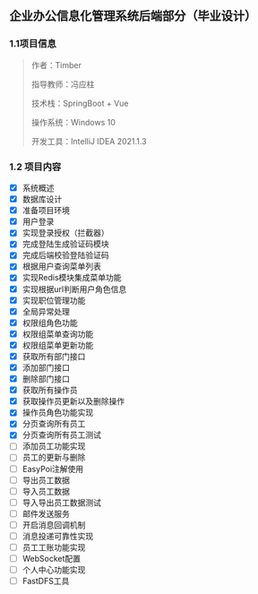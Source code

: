 ## 企业办公信息化管理系统后端部分（毕业设计）

### 1.1项目信息

> 作者：Timber
>
> 指导教师：冯应柱
>
> 技术栈：SpringBoot + Vue
>
> 操作系统：Windows 10
>
>
> 开发工具：IntelliJ IDEA 2021.1.3

### 1.2 项目内容

- [x] 系统概述
- [x] 数据库设计
- [x] 准备项目环境
- [x] 用户登录
- [x] 实现登录授权（拦截器）
- [x] 完成登陆生成验证码模块
- [x] 完成后端校验登陆验证码
- [x] 根据用户查询菜单列表
- [x] 实现Redis模块集成菜单功能
- [x] 实现根据url判断用户角色信息
- [x] 实现职位管理功能
- [x] 全局异常处理
- [x] 权限组角色功能
- [x] 权限组菜单查询功能
- [x] 权限组菜单更新功能
- [x] 获取所有部门接口
- [x] 添加部门接口
- [x] 删除部门接口
- [x] 获取所有操作员
- [x] 获取操作员更新以及删除操作
- [x] 操作员角色功能实现
- [x] 分页查询所有员工
- [x] 分页查询所有员工测试
- [ ] 添加员工功能实现
- [ ] 员工的更新与删除
- [ ] EasyPoi注解使用
- [ ] 导出员工数据
- [ ] 导入员工数据
- [ ] 导入导出员工数据测试
- [ ] 邮件发送服务
- [ ] 开启消息回调机制
- [ ] 消息投递可靠性实现
- [ ] 员工工账功能实现
- [ ] WebSocket配置
- [ ] 个人中心功能实现
- [ ] FastDFS工具
